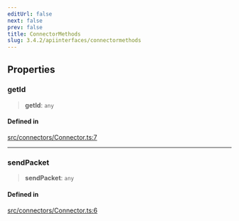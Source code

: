 ```yaml
---
editUrl: false
next: false
prev: false
title: ConnectorMethods
slug: 3.4.2/apiinterfaces/connectormethods
---
```


## Properties

### getId

> **getId**: `any`

#### Defined in

[src/connectors/Connector.ts:7](https://github.com/shipgirlproject/shoukaku/blob/e7d94081cabbda7327dc04e467a45fcda49c24f2/src/connectors/Connector.ts#L7)

***

### sendPacket

> **sendPacket**: `any`

#### Defined in

[src/connectors/Connector.ts:6](https://github.com/shipgirlproject/shoukaku/blob/e7d94081cabbda7327dc04e467a45fcda49c24f2/src/connectors/Connector.ts#L6)
